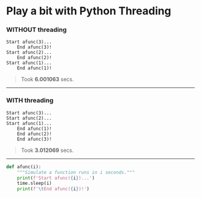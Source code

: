 # Play a bit with Python Threading

### WITHOUT threading

```
Start afunc(3)...
    End afunc(3)!
Start afunc(2)...
    End afunc(2)!
Start afunc(1)...
    End afunc(1)!
```

> Took **6.001063** secs.

---

### WITH threading

```
Start afunc(3)...
Start afunc(2)...
Start afunc(1)...
    End afunc(1)!
    End afunc(2)!
    End afunc(3)!
```

> Took **3.012069** secs.

---

```python
def afunc(i):
    """Simulate a function runs in i seconds."""
    print(f'Start afunc({i})...')
    time.sleep(i)
    print(f'\tEnd afunc({i})!')
```
